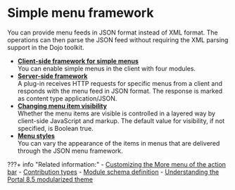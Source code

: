 # Simple menu framework

You can provide menu feeds in JSON format instead of XML format. The operations can then parse the JSON feed without requiring the XML parsing support in the Dojo toolkit.

-   **[Client-side framework for simple menus](themeopt_cust_clientframe.md)**  
You can enable simple menus in the client with four modules.
-   **[Server-side framework](themeopt_cust_serverframe.md)**  
A plug-in receives HTTP requests for specific menus from a client and responds with the menu feed in JSON format. The response is marked as content type application/JSON.
-   **[Changing menu item visibility](themeopt_cust_vis.md)**  
Whether the menu items are visible is controlled in a layered way by client-side JavaScript and markup. The default value for visibility, if not specified, is Boolean true.
-   **[Menu styles](themeopt_cust_menustyling.md)**  
You can vary the appearance of the items in menus that are delivered through the JSON menu framework.


???+ info "Related information:"
    - [Customizing the More menu of the action bar](../../../../create_sites/site_prep_content_author/prep_site_toolbar/epc_custom_more_menu.md)
    - [Contribution types](../../../the_module_framework/themeopt_contrib_types.md)
    - [Module schema definition](../../../the_module_framework/writing_module/themeopt_mod_global.md)
    - [Understanding the Portal 8.5 modularized theme](../../../../create_sites/website_building_blocks/themes_profiles_skins/themeopt_defaultparts.md)

